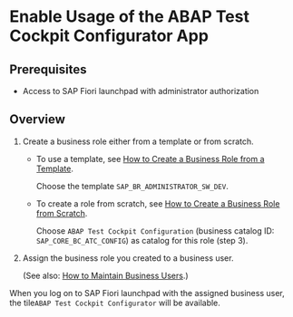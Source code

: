 <!-- loiof8896e34c39a4a13a1bbab90ea84b1ff -->

# Enable Usage of the ABAP Test Cockpit Configurator App



<a name="loiof8896e34c39a4a13a1bbab90ea84b1ff__section_atc_conf_prereq"/>

## Prerequisites

-   Access to SAP Fiori launchpad with administrator authorization



<a name="loiof8896e34c39a4a13a1bbab90ea84b1ff__section_atc_conf_enablement_overview"/>

## Overview

1.  Create a business role either from a template or from scratch.
    -   To use a template, see [How to Create a Business Role from a Template](How_to_Create_a_Business_Role_from_a_Template_ec310a8.md).

        Choose the template `SAP_BR_ADMINISTRATOR_SW_DEV`.


    -   To create a role from scratch, see [How to Create a Business Role from Scratch](How_to_Create_a_Business_Role_from_Scratch_f65e51a.md).

        Choose `ABAP Test Cockpit Configuration` \(business catalog ID: `SAP_CORE_BC_ATC_CONFIG`\) as catalog for this role \(step 3\).


2.  Assign the business role you created to a business user.

    \(See also: [How to Maintain Business Users](How_to_Maintain_Business_Users_db1d0b4.md).\)


When you log on to SAP Fiori launchpad with the assigned business user, the tile`ABAP Test Cockpit Configurator` will be available.

